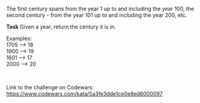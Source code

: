 The first century spans from the year 1 up to and including the year 100, the second century - from the year 101 up to and including the year 200, etc.

<b>Task</b>
Given a year, return the century it is in.

Examples: <br>
1705 --> 18 <br>
1900 --> 19 <br> 
1601 --> 17 <br> 
2000 --> 20

<br> 

Link to the challenge on Codewars:<br>
https://www.codewars.com/kata/5a3fe3dde1ce0e8ed6000097

